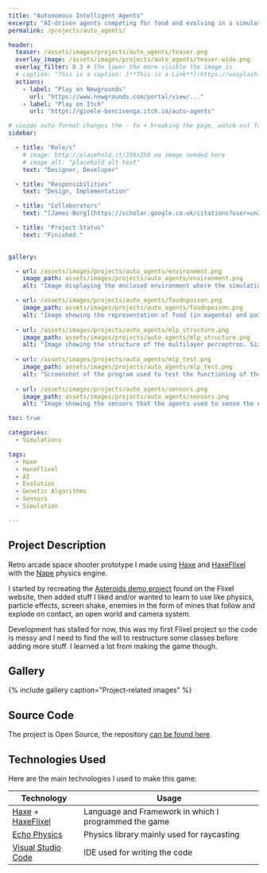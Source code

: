 ```yaml
---
title: "Autonomous Intelligent Agents"
excerpt: "AI-driven agents competing for food and evolving in a simulated environment, developed with Haxe and HaxeFlixel"
permalink: /projects/auto_agents/

header: 
  teaser: /assets/images/projects/auto_agents/teaser.png
  overlay_image: /assets/images/projects/auto_agents/teaser-wide.png
  overlay_filter: 0.3 # the lower the more visible the image is
  # caption: "This is a caption: [**This is a Link**](https://unsplash.com)"
  actions:
    - label: "Play on Newgrounds"
      url: "https://www.newgrounds.com/portal/view/..."
    - label: "Play on Itch"
      url: "https://gioele-bencivenga.itch.io/auto-agents"

# vscode auto format changes the - to + breaking the page, watch out for that
sidebar: 

  - title: "Role/s"
    # image: http://placehold.it/350x250 no image needed here
    # image_alt: "placehold alt text"
    text: "Designer, Developer"

  - title: "Responsibilities"
    text: "Design, Implementation"

  - title: "Collaborators"
    text: "[James Borg](https://scholar.google.co.uk/citations?user=unZHiGIAAAAJ&hl=en) - Project Supervisor"

  - title: "Project Status"
    text: "Finished."
    

gallery:

  - url: /assets/images/projects/auto_agents/environment.png
    image_path: assets/images/projects/auto_agents/environment.png
    alt: "Image displaying the enclosed environment where the simulation takes place. "

  - url: /assets/images/projects/auto_agents/foodnpoison.png
    image_path: assets/images/projects/auto_agents/foodnpoison.png
    alt: "Image showing the representation of food (in magenta) and poison (in green). Their hitboxes are a circle even though they are displayed as a colored square."
  
  - url: /assets/images/projects/auto_agents/mlp_structure.png
    image_path: assets/images/projects/auto_agents/mlp_structure.png
    alt: "Image showing the structure of the multilayer perceptron. Size of the input and hidden layer was varied during experiments."
  
  - url: /assets/images/projects/auto_agents/mlp_test.png
    image_path: assets/images/projects/auto_agents/mlp_test.png
    alt: "Screenshot of the program used to test the functioning of the multilayer perceptron."
  
  - url: /assets/images/projects/auto_agents/sensors.png
    image_path: assets/images/projects/auto_agents/sensors.png
    alt: "Image showing the sensors that the agents used to sense the environment. Number and length of sensors was varied during experiments."

toc: true

categories:
  - Simulations

tags:
  - Haxe
  - HaxeFlixel
  - AI
  - Evolution
  - Genetic Algorithms
  - Sensors
  - Simulation

---
```


## Project Description

Retro arcade space shooter prototype I made using [Haxe](https://haxe.org/) and [HaxeFlixel](https://haxeflixel.com/) with the [Nape](https://joecreates.github.io/napephys/index.html) physics engine.

I started by recreating the [Asteroids demo project](https://haxeflixel.com/demos/FlxTeroids/) found on the Flixel website, then added stuff I liked and/or wanted to learn to use like physics, particle effects, screen shake, enemies in the form of mines that follow and explode on contact, an open world and camera system.

Development has stalled for now, this was my first Flixel project so the code is messy and I need to find the will to restructure some classes before adding more stuff. I learned a lot from making the game though.

## Gallery

{% include gallery caption="Project-related images" %}

## Source Code

The project is Open Source, the repository [can be found here](https://github.com/Gioele-Bencivenga/MLPAgents).

## Technologies Used

Here are the main technologies I used to make this game:

| Technology                                                        | Usage                                                 |
| ----------------------------------------------------------------- | ----------------------------------------------------- |
| [Haxe](https://haxe.org/) + [HaxeFlixel](https://haxeflixel.com/) | Language and Framework in which I programmed the game |
| [Echo Physics](https://austineast.dev/echo/)                      | Physics library mainly used for raycasting            |
| [Visual Studio Code](https://code.visualstudio.com/)              | IDE used for writing the code                         |